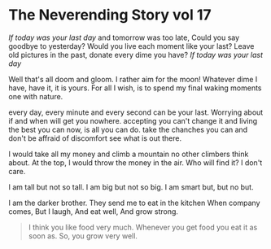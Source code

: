 # The Neverending Story vol 17

*If today was your last day* and tomorrow was too late,
Could you say goodbye to yesterday? Would you live each moment like your last?
Leave old pictures in the past, donate every dime you have? *If today was your last day*

Well that's all doom and gloom. I rather aim for the moon!
Whatever dime I have, have it, it is yours.
For all I wish, is to spend my final waking moments one with nature.

every day, every minute and every second can be your last. 
Worrying about if and when will get you nowhere. accepting you can't change it and living the best you can now, is all you can do. 
take the chanches you can and don't be affraid of discomfort see what is out there.

I would take all my money and climb a mountain no other climbers think about. 
At the top, I would throw the money in the air. Who will find it? I don't care. 
 
I am tall but not so tall.
I am big but not so big.
I am smart but, but no but.

I am the darker brother.
They send me to eat in the kitchen
When company comes,
But I laugh,
And eat well,
And grow strong.

>I think you like food very much.
>Whenever  you get food you eat it as soon as.
>So, you grow very well.
